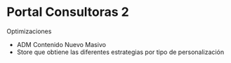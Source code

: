 ﻿# Portal Consultoras 2


Optimizaciones
- ADM Contenido Nuevo Masivo 
- Store que obtiene las diferentes estrategias por tipo de personalización

